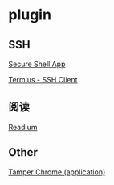 # plugin

## SSH

[Secure Shell App](https://chrome.google.com/webstore/detail/secure-shell-app/pnhechapfaindjhompbnflcldabbghjo?utm_source=chrome-app-launcher-info-dialog)

[Termius - SSH Client](https://chrome.google.com/webstore/detail/termius-ssh-client/fjcdjmmkgnkgihjnlbgcdamkadlkbmam?utm_source=chrome-app-launcher-info-dialog)

## 阅读

[Readium](https://chrome.google.com/webstore/detail/readium/fepbnnnkkadjhjahcafoaglimekefifl?utm_source=chrome-app-launcher-info-dialog)

## Other

[Tamper Chrome (application)](https://chrome.google.com/webstore/detail/tamper-chrome-application/odldmflbckacdofpepkdkmkccgdfaemb?utm_source=chrome-app-launcher-info-dialog)